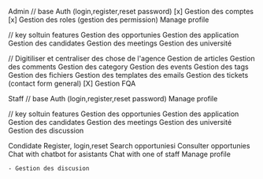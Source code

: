 Admin
// base
Auth (login,register,reset password)
[x] Gestion des comptes
[x] Gestion des roles (gestion des permission)
Manage profile

// key soltuin features
Gestion des opportunies
Gestion des application
Gestion des candidates
Gestion des meetings
Gestion des université

// Digitiliser et centraliser des chose de l'agence
Gestion de articles
Gestion des comments
Gestion des category
Gestion des events
Gestion des tags
Gestion des fichiers
Gestion des templates des emails
Gestion des tickets (contact form general)
[X] Gestion FQA



Staff
// base
Auth (login,register,reset password)
Manage profile

// key soltuin features
Gestion des opportunies
Gestion des application
Gestion des candidates
Gestion des meetings
Gestion des université
Gestion des discussion

Condidate
Register, login,reset
Search opportuniesi
Consulter opportunies
Chat with chatbot for asistants
Chat with one of staff
Manage profile


    - Gestion des discusion
